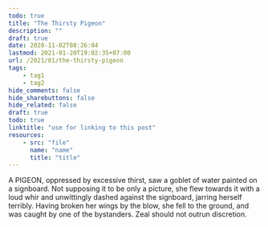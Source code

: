 ```yaml
---
todo: true
title: "The Thirsty Pigeon"
description: ""
draft: true
date: 2020-11-02T08:26:04
lastmod: 2021-01-20T19:02:35+07:00
url: /2021/01/the-thirsty-pigeon
tags:
    - tag1
    - tag2
hide_comments: false
hide_sharebuttons: false
hide_related: false
draft: true
todo: true
linktitle: "use for linking to this post"
resources:
    - src: "file"
      name: "name"
      title: "title"
---
```


A PIGEON, oppressed by excessive thirst, saw a goblet of water painted on a signboard. Not supposing it to be only a picture, she flew towards it with a loud whir and unwittingly dashed against the signboard, jarring herself terribly. Having broken her wings by the blow, she fell to the ground, and was caught by one of the bystanders.
Zeal should not outrun discretion.

